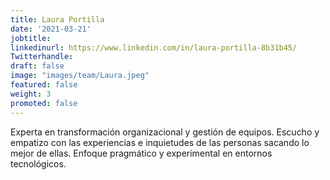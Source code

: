 ```yaml
---
title: Laura Portilla 
date: '2021-03-21'
jobtitle:
linkedinurl: https://www.linkedin.com/in/laura-portilla-8b31b45/
Twitterhandle:
draft: false
image: "images/team/Laura.jpeg"
featured: false
weight: 3
promoted: false
---
```

Experta en transformación organizacional y gestión de equipos. Escucho y empatizo con las experiencias e inquietudes de las personas sacando lo mejor de ellas. Enfoque pragmático y experimental en entornos tecnológicos.
